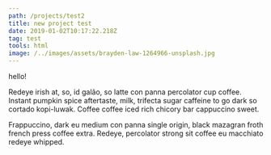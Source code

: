 ```yaml
---
path: /projects/test2
title: new project test
date: 2019-01-02T10:17:22.218Z
tag: test
tools: html
image: /../images/assets/brayden-law-1264966-unsplash.jpg
---
```

hello!

Redeye irish at, so, id galão, so latte con panna percolator cup coffee. Instant pumpkin spice aftertaste, milk, trifecta sugar caffeine to go dark so cortado kopi-luwak. Coffee coffee iced rich chicory bar cappuccino sweet. 

Frappuccino, dark eu medium con panna single origin, black mazagran froth french press coffee extra. Redeye, percolator strong sit coffee eu macchiato redeye whipped.
